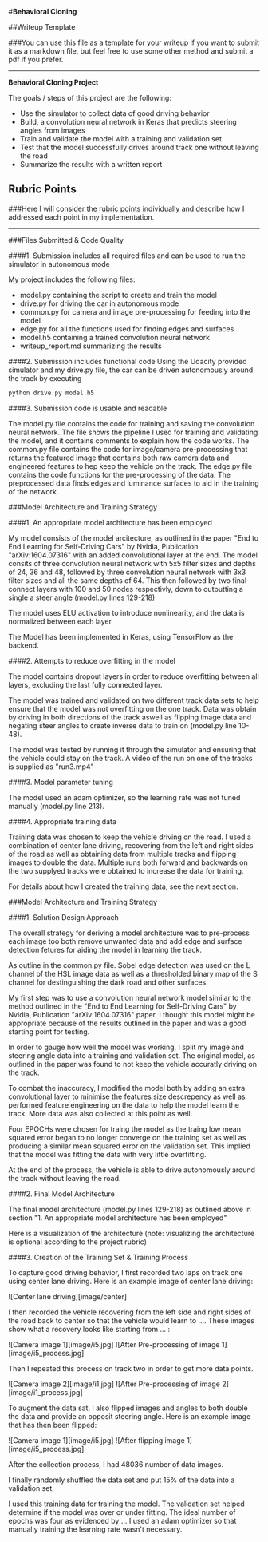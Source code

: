 #**Behavioral Cloning** 

##Writeup Template

###You can use this file as a template for your writeup if you want to submit it as a markdown file, but feel free to use some other method and submit a pdf if you prefer.

---

**Behavioral Cloning Project**

The goals / steps of this project are the following:
* Use the simulator to collect data of good driving behavior
* Build, a convolution neural network in Keras that predicts steering angles from images
* Train and validate the model with a training and validation set
* Test that the model successfully drives around track one without leaving the road
* Summarize the results with a written report

## Rubric Points
###Here I will consider the [rubric points](https://review.udacity.com/#!/rubrics/432/view) individually and describe how I addressed each point in my implementation.  

---
###Files Submitted & Code Quality

####1. Submission includes all required files and can be used to run the simulator in autonomous mode

My project includes the following files:
* model.py containing the script to create and train the model
* drive.py for driving the car in autonomous mode
* common.py for camera and image pre-processing for feeding into the model
* edge.py for all the functions used for finding edges and surfaces
* model.h5 containing a trained convolution neural network 
* writeup_report.md summarizing the results

####2. Submission includes functional code
Using the Udacity provided simulator and my drive.py file, the car can be driven autonomously around the track by executing 
```sh
python drive.py model.h5
```

####3. Submission code is usable and readable

The model.py file contains the code for training and saving the convolution neural network. The file shows the pipeline I used for training and validating the model, and it contains comments to explain how the code works.
The common.py file contains the code for image/camera pre-processing that returns the featured image that contains both raw camera data and engineered features to hep keep the vehicle on the track.
The edge.py file contains the code functions for the pre-processing of the data. The preprocessed data finds edges and luminance surfaces to aid in the training of the network.

###Model Architecture and Training Strategy

####1. An appropriate model architecture has been employed

My model consists of the model arcitecture, as outlined in the paper "End to End Learning for Self-Driving Cars" by Nvidia, Publication "arXiv:1604.07316" with an added convolutional layer at the end.
The model consits of three convolution neural network with 5x5 filter sizes and depths of 24, 36 and 48, followed by three convolution neural network with 3x3 filter sizes and all the same depths of 64. This then followed by two final connect layers with 100 and 50 nodes respectivly, down to outputting a single a steer angle (model.py lines 129-218) 

The model uses ELU activation to introduce nonlinearity, and the data is normalized between each layer. 

The Model has been implemented in Keras, using TensorFlow as the backend. 

####2. Attempts to reduce overfitting in the model

The model contains dropout layers in order to reduce overfitting between all layers, excluding the last fully connected layer. 

The model was trained and validated on two different track data sets to help ensure that the model was not overfitting on the one track. Data was obtain by driving in both directions of the track aswell as flipping image data and negating steer angles to create inverse data to train on (model.py line 10-48). 

The model was tested by running it through the simulator and ensuring that the vehicle could stay on the track. A video of the run on one of the tracks is supplied as "run3.mp4"

####3. Model parameter tuning

The model used an adam optimizer, so the learning rate was not tuned manually (model.py line 213).

####4. Appropriate training data

Training data was chosen to keep the vehicle driving on the road. I used a combination of center lane driving, recovering from the left and right sides of the road as well as obtaining data from multiple tracks and flipping images to double the data. Multiple runs both forward and backwards on the two supplyed tracks were obtained to increase the data for training.

For details about how I created the training data, see the next section. 

###Model Architecture and Training Strategy

####1. Solution Design Approach

The overall strategy for deriving a model architecture was to pre-process each image too both remove unwanted data and add edge and surface detection fetures for aiding the model in learning the track. 

As outline in the common.py file. Sobel edge detection was used on the L channel of the HSL image data as well as a thresholded binary map of the S channel for destinguishing the dark road and other surfaces.

My first step was to use a convolution neural network model similar to the method outlined in the "End to End Learning for Self-Driving Cars" by Nvidia, Publication "arXiv:1604.07316" paper. I thought this model might be appropriate because of the results outlined in the paper and was a good starting point for testing.

In order to gauge how well the model was working, I split my image and steering angle data into a training and validation set. The original model, as outlined in the paper was found to not keep the vehicle accuratly driving on the track.

To combat the inaccuracy, I modified the model both by adding an extra convolutional layer to minimise the features size descrepency as well as performed feature engineering on the data to help the model learn the track. More data was also collected at this point as well.

Four EPOCHs were chosen for traing the model as the traing low mean squared error began to no longer converge on the training set as well as producing a similar mean squared error on the validation set. This implied that the model was fitting the data with very little overfitting. 

At the end of the process, the vehicle is able to drive autonomously around the track without leaving the road.

####2. Final Model Architecture

The final model architecture (model.py lines 129-218) as outlined above in section "1. An appropriate model architecture has been employed"

Here is a visualization of the architecture (note: visualizing the architecture is optional according to the project rubric)

####3. Creation of the Training Set & Training Process

To capture good driving behavior, I first recorded two laps on track one using center lane driving. Here is an example image of center lane driving:

![Center lane driving][image/center]

I then recorded the vehicle recovering from the left side and right sides of the road back to center so that the vehicle would learn to .... These images show what a recovery looks like starting from ... :

![Camera image 1][image/i5.jpg]
![After Pre-processing of image 1][image/i5_process.jpg]

Then I repeated this process on track two in order to get more data points.

![Camera image 2][image/i1.jpg]
![After Pre-processing of image 2][image/i1_process.jpg]

To augment the data sat, I also flipped images and angles to both double the data and provide an opposit steering angle. Here is an example image that has then been flipped:

![Camera image 1][image/i5.jpg]
![After flipping image 1][image/i5_process.jpg]

After the collection process, I had 48036 number of data images. 

I finally randomly shuffled the data set and put 15% of the data into a validation set. 

I used this training data for training the model. The validation set helped determine if the model was over or under fitting. The ideal number of epochs was four as evidenced by ... I used an adam optimizer so that manually training the learning rate wasn't necessary.
